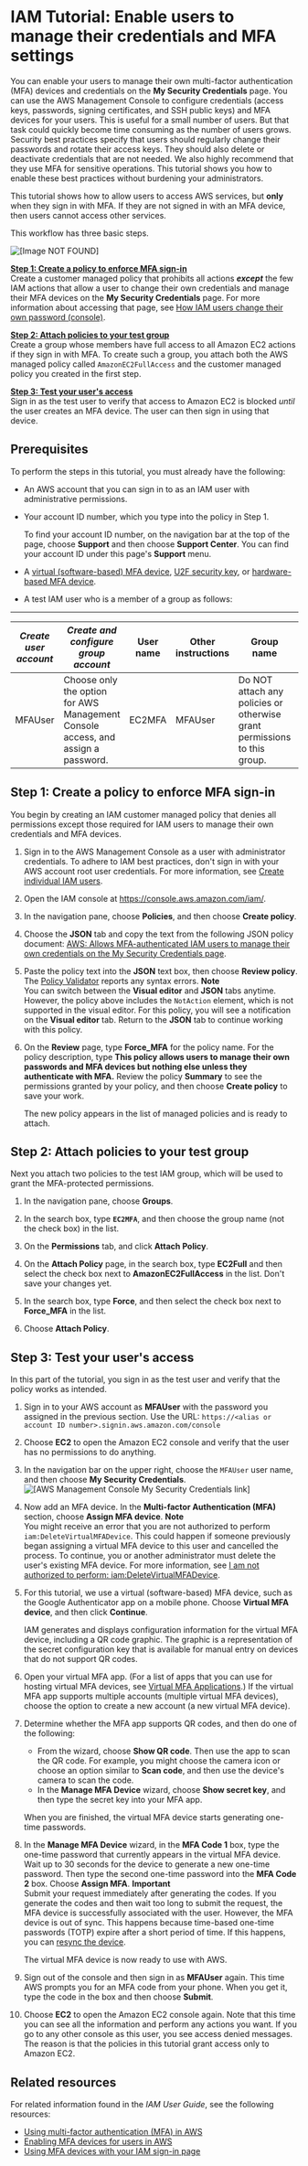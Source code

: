 # IAM Tutorial: Enable users to manage their credentials and MFA settings<a name="tutorial_users-self-manage-mfa-and-creds"></a>

You can enable your users to manage their own multi\-factor authentication \(MFA\) devices and credentials on the **My Security Credentials** page\. You can use the AWS Management Console to configure credentials \(access keys, passwords, signing certificates, and SSH public keys\) and MFA devices for your users\. This is useful for a small number of users\. But that task could quickly become time consuming as the number of users grows\. Security best practices specify that users should regularly change their passwords and rotate their access keys\. They should also delete or deactivate credentials that are not needed\. We also highly recommend that they use MFA for sensitive operations\. This tutorial shows you how to enable these best practices without burdening your administrators\.

This tutorial shows how to allow users to access AWS services, but **only** when they sign in with MFA\. If they are not signed in with an MFA device, then users cannot access other services\.

This workflow has three basic steps\. 

![\[Image NOT FOUND\]](http://docs.aws.amazon.com/IAM/latest/UserGuide/)

**[Step 1: Create a policy to enforce MFA sign\-in](#tutorial_mfa_step1)**  
Create a customer managed policy that prohibits all actions ***except*** the few IAM actions that allow a user to change their own credentials and manage their MFA devices on the **My Security Credentials** page\. For more information about accessing that page, see [How IAM users change their own password \(console\)](id_credentials_passwords_user-change-own.md#ManagingUserPwdSelf-Console)\.

**[Step 2: Attach policies to your test group](#tutorial_mfa_step2)**  
Create a group whose members have full access to all Amazon EC2 actions if they sign in with MFA\. To create such a group, you attach both the AWS managed policy called `AmazonEC2FullAccess` and the customer managed policy you created in the first step\.

**[Step 3: Test your user's access](#tutorial_mfa_step3)**  
Sign in as the test user to verify that access to Amazon EC2 is blocked *until* the user creates an MFA device\. The user can then sign in using that device\. 

## Prerequisites<a name="tutorial_mfa_prereqs"></a>

To perform the steps in this tutorial, you must already have the following:
+ An AWS account that you can sign in to as an IAM user with administrative permissions\.
+ Your account ID number, which you type into the policy in Step 1\. 

  To find your account ID number, on the navigation bar at the top of the page, choose **Support** and then choose **Support Center**\. You can find your account ID under this page's **Support** menu\. 
+ A [virtual \(software\-based\) MFA device](id_credentials_mfa_enable_virtual.md), [U2F security key](id_credentials_mfa_enable_u2f.md), or [hardware\-based MFA device](id_credentials_mfa_enable_physical.md)\.
+ A test IAM user who is a member of a group as follows:


****  

| *Create user account* | *Create and configure group account* | User name | Other instructions | Group name | Add user as a member | Other instructions | 
| --- | --- | --- | --- | --- | --- | --- | 
| MFAUser | Choose only the option for AWS Management Console access, and assign a password\. | EC2MFA | MFAUser | Do NOT attach any policies or otherwise grant permissions to this group\. | 

## Step 1: Create a policy to enforce MFA sign\-in<a name="tutorial_mfa_step1"></a>

You begin by creating an IAM customer managed policy that denies all permissions except those required for IAM users to manage their own credentials and MFA devices\.

1. Sign in to the AWS Management Console as a user with administrator credentials\. To adhere to IAM best practices, don't sign in with your AWS account root user credentials\. For more information, see [Create individual IAM users](https://docs.aws.amazon.com/IAM/latest/UserGuide/best-practices.html#create-iam-users)\.

1. Open the IAM console at [https://console\.aws\.amazon\.com/iam/](https://console.aws.amazon.com/iam/)\.

   

1. In the navigation pane, choose **Policies**, and then choose **Create policy**\.

1. Choose the **JSON** tab and copy the text from the following JSON policy document: [AWS: Allows MFA\-authenticated IAM users to manage their own credentials on the My Security Credentials page](reference_policies_examples_aws_my-sec-creds-self-manage.md)\.

1. Paste the policy text into the **JSON** text box, then choose **Review policy**\. The [Policy Validator](access_policies_policy-validator.md) reports any syntax errors\.
**Note**  
You can switch between the **Visual editor** and **JSON** tabs anytime\. However, the policy above includes the `NotAction` element, which is not supported in the visual editor\. For this policy, you will see a notification on the **Visual editor** tab\. Return to the **JSON** tab to continue working with this policy\.

1. On the **Review** page, type **Force\_MFA** for the policy name\. For the policy description, type **This policy allows users to manage their own passwords and MFA devices but nothing else unless they authenticate with MFA\.** Review the policy **Summary** to see the permissions granted by your policy, and then choose **Create policy** to save your work\.

   The new policy appears in the list of managed policies and is ready to attach\.

## Step 2: Attach policies to your test group<a name="tutorial_mfa_step2"></a>

Next you attach two policies to the test IAM group, which will be used to grant the MFA\-protected permissions\.

1. In the navigation pane, choose **Groups**\.

1. In the search box, type **`EC2MFA`**, and then choose the group name \(not the check box\) in the list\. 

1. On the **Permissions** tab, and click **Attach Policy**\.

1. On the **Attach Policy** page, in the search box, type **EC2Full** and then select the check box next to **AmazonEC2FullAccess** in the list\. Don't save your changes yet\.

1. In the search box, type **Force**, and then select the check box next to **Force\_MFA** in the list\. 

1. Choose **Attach Policy**\.

## Step 3: Test your user's access<a name="tutorial_mfa_step3"></a>

In this part of the tutorial, you sign in as the test user and verify that the policy works as intended\.

1. Sign in to your AWS account as **MFAUser** with the password you assigned in the previous section\. Use the URL: `https://<alias or account ID number>.signin.aws.amazon.com/console`

1. Choose **EC2** to open the Amazon EC2 console and verify that the user has no permissions to do anything\.

1. In the navigation bar on the upper right, choose the `MFAUser` user name, and then choose **My Security Credentials**\.   
![\[AWS Management Console My Security Credentials link\]](http://docs.aws.amazon.com/IAM/latest/UserGuide/images/security-credentials-user.shared.console.png)

1. Now add an MFA device\. In the **Multi\-factor Authentication \(MFA\)** section, choose **Assign MFA device**\.
**Note**  
You might receive an error that you are not authorized to perform `iam:DeleteVirtualMFADevice`\. This could happen if someone previously began assigning a virtual MFA device to this user and cancelled the process\. To continue, you or another administrator must delete the user's existing MFA device\. For more information, see [I am not authorized to perform: iam:DeleteVirtualMFADevice](troubleshoot_general.md#troubleshoot_general_access-denied-delete-mfa)\.

1. For this tutorial, we use a virtual \(software\-based\) MFA device, such as the Google Authenticator app on a mobile phone\. Choose **Virtual MFA device**, and then click **Continue**\.

   IAM generates and displays configuration information for the virtual MFA device, including a QR code graphic\. The graphic is a representation of the secret configuration key that is available for manual entry on devices that do not support QR codes\.

1. Open your virtual MFA app\. \(For a list of apps that you can use for hosting virtual MFA devices, see [Virtual MFA Applications](https://aws.amazon.com/iam/details/mfa/#Virtual_MFA_Applications)\.\) If the virtual MFA app supports multiple accounts \(multiple virtual MFA devices\), choose the option to create a new account \(a new virtual MFA device\)\.

1. Determine whether the MFA app supports QR codes, and then do one of the following:
   + From the wizard, choose **Show QR code**\. Then use the app to scan the QR code\. For example, you might choose the camera icon or choose an option similar to **Scan code**, and then use the device's camera to scan the code\.
   + In the **Manage MFA Device** wizard, choose **Show secret key**, and then type the secret key into your MFA app\.

   When you are finished, the virtual MFA device starts generating one\-time passwords\. 

1. In the **Manage MFA Device** wizard, in the **MFA Code 1** box, type the one\-time password that currently appears in the virtual MFA device\. Wait up to 30 seconds for the device to generate a new one\-time password\. Then type the second one\-time password into the **MFA Code 2** box\. Choose **Assign MFA**\. 
**Important**  
Submit your request immediately after generating the codes\. If you generate the codes and then wait too long to submit the request, the MFA device is successfully associated with the user\. However, the MFA device is out of sync\. This happens because time\-based one\-time passwords \(TOTP\) expire after a short period of time\. If this happens, you can [resync the device](id_credentials_mfa_sync.md)\.

   The virtual MFA device is now ready to use with AWS\. 

1. Sign out of the console and then sign in as **MFAUser** again\. This time AWS prompts you for an MFA code from your phone\. When you get it, type the code in the box and then choose **Submit**\.

1. Choose **EC2** to open the Amazon EC2 console again\. Note that this time you can see all the information and perform any actions you want\. If you go to any other console as this user, you see access denied messages\. The reason is that the policies in this tutorial grant access only to Amazon EC2\. 

## Related resources<a name="tutorial_mfa_related"></a>

For related information found in the *IAM User Guide*, see the following resources:
+ [Using multi\-factor authentication \(MFA\) in AWS](id_credentials_mfa.md)
+ [Enabling MFA devices for users in AWS](id_credentials_mfa_enable.md)
+ [Using MFA devices with your IAM sign\-in page](console_sign-in-mfa.md)